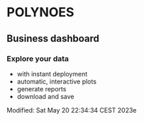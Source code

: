 # POLYNOES
## Business dashboard

### Explore your data
* with instant deployment
* automatic, interactive plots
* generate reports
* download and save

Modified: Sat May 20 22:34:34 CEST 2023e
